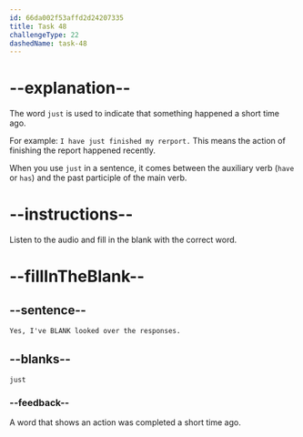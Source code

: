 ```yaml
---
id: 66da002f53affd2d24207335
title: Task 48
challengeType: 22
dashedName: task-48
---
```

<!--
AUDIO REFERENCE:
Linda: Yes, I've just looked over the responses.
-->

# --explanation--

The word `just` is used to indicate that something happened a short time ago. 

For example: `I have just finished my rerport.` This means the action of finishing the report happened recently.

When you use `just` in a sentence, it comes between the auxiliary verb (`have` or `has`) and the past participle of the main verb.

# --instructions--

Listen to the audio and fill in the blank with the correct word.

# --fillInTheBlank--

## --sentence--

`Yes, I've BLANK looked over the responses.`

## --blanks--

`just`

### --feedback--

A word that shows an action was completed a short time ago.
